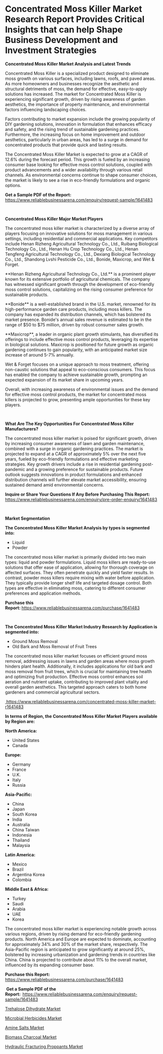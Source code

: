 <p><h1>Concentrated Moss Killer Market Research Report Provides Critical Insights that can help Shape Business Development and Investment Strategies</h1></p><p><strong>Concentrated Moss Killer Market Analysis and Latest Trends</strong></p>
<p><p>Concentrated Moss Killer is a specialized product designed to eliminate moss growth on various surfaces, including lawns, roofs, and paved areas. As more homeowners and businesses recognize the aesthetic and structural detriments of moss, the demand for effective, easy-to-apply solutions has increased. The market for Concentrated Moss Killer is experiencing significant growth, driven by rising awareness of garden aesthetics, the importance of property maintenance, and environmental factors influencing landscaping choices.</p><p>Factors contributing to market expansion include the growing popularity of DIY gardening solutions, innovation in formulation that enhances efficacy and safety, and the rising trend of sustainable gardening practices. Furthermore, the increasing focus on home improvement and outdoor aesthetics, particularly in urban areas, has led to a surge in demand for concentrated products that provide quick and lasting results.</p><p>The Concentrated Moss Killer Market is expected to grow at a CAGR of 12.6% during the forecast period. This growth is fueled by an increasing consumer base looking for effective moss control solutions, coupled with product advancements and a wider availability through various retail channels. As environmental concerns continue to shape consumer choices, the market is likely to see a rise in eco-friendly formulations and organic options.</p></p>
<p><strong>Get a Sample PDF of the Report:&nbsp;</strong> <a href="https://www.reliablebusinessarena.com/enquiry/request-sample/1641483?utm_campaign=2136&utm_medium=2&utm_source=Github&utm_content=ia&utm_term=30012025&utm_id=concentrated-moss-killer">https://www.reliablebusinessarena.com/enquiry/request-sample/1641483</a></p>
<p>&nbsp;</p>
<p><strong>Concentrated Moss Killer Major Market Players</strong></p>
<p><p>The concentrated moss killer market is characterized by a diverse array of players focusing on innovative solutions for moss management in various settings, including residential and commercial applications. Key competitors include Henan Rizheng Agricultural Technology Co., Ltd., Ruibang Biological Technology Co., Ltd., Henan Hu Crop Technology Co., Ltd., Henan Tengfeng Agricultural Technology Co., Ltd., Dexiang Biological Technology Co., Ltd., Shandong Lvshi Pesticide Co., Ltd., Bonide, Maxicrop, and Wet & Forget.</p><p>**Henan Rizheng Agricultural Technology Co., Ltd.** is a prominent player known for its extensive portfolio of agricultural chemicals. The company has witnessed significant growth through the development of eco-friendly moss control solutions, capitalizing on the rising consumer preference for sustainable products.</p><p>**Bonide** is a well-established brand in the U.S. market, renowned for its high-performance garden care products, including moss killers. The company has expanded its distribution channels, which has bolstered its market presence. Bonide's annual sales revenue is estimated to be in the range of $50 to $75 million, driven by robust consumer sales growth.</p><p>**Maxicrop**, a leader in organic plant growth stimulants, has diversified its offerings to include effective moss control products, leveraging its expertise in biological solutions. Maxicrop is positioned for future growth as organic gardening continues to gain popularity, with an anticipated market size increase of around 5-7% annually.</p><p>Wet & Forget focuses on a unique approach to moss treatment, offering non-caustic solutions that appeal to eco-conscious consumers. This focus has enabled the company to achieve sustainable growth, prompting an expected expansion of its market share in upcoming years.</p><p>Overall, with increasing awareness of environmental issues and the demand for effective moss control products, the market for concentrated moss killers is projected to grow, presenting ample opportunities for these key players.</p></p>
<p>&nbsp;</p>
<p><strong>What Are The Key Opportunities For Concentrated Moss Killer Manufacturers?</strong></p>
<p><p>The concentrated moss killer market is poised for significant growth, driven by increasing consumer awareness of lawn and garden maintenance, combined with a surge in organic gardening practices. The market is projected to expand at a CAGR of approximately 5% over the next five years, fueled by eco-friendly formulations and effective marketing strategies. Key growth drivers include a rise in residential gardening post-pandemic and a growing preference for sustainable products. Future outlook suggests innovations in product formulations and enhanced distribution channels will further elevate market accessibility, ensuring sustained demand amid environmental concerns.</p></p>
<p><strong>Inquire or Share Your Questions If Any Before Purchasing This Report:</strong> <a href="https://www.reliablebusinessarena.com/enquiry/pre-order-enquiry/1641483?utm_campaign=2136&utm_medium=2&utm_source=Github&utm_content=ia&utm_term=30012025&utm_id=concentrated-moss-killer">https://www.reliablebusinessarena.com/enquiry/pre-order-enquiry/1641483</a></p>
<p>&nbsp;</p>
<p><strong>Market Segmentation</strong></p>
<p><strong>The Concentrated Moss Killer Market Analysis by types is segmented into:</strong></p>
<p><ul><li>Liquid</li><li>Powder</li></ul></p>
<p><p>The concentrated moss killer market is primarily divided into two main types: liquid and powder formulations. Liquid moss killers are ready-to-use solutions that offer ease of application, allowing for thorough coverage on affected surfaces. They often penetrate quickly and yield faster results. In contrast, powder moss killers require mixing with water before application. They typically provide longer shelf life and targeted dosage control. Both types are effective in eliminating moss, catering to different consumer preferences and application methods.</p></p>
<p><strong>Purchase this Report:&nbsp;</strong><a href="https://www.reliablebusinessarena.com/purchase/1641483?utm_campaign=2136&utm_medium=2&utm_source=Github&utm_content=ia&utm_term=30012025&utm_id=concentrated-moss-killer">https://www.reliablebusinessarena.com/purchase/1641483</a></p>
<p>&nbsp;</p>
<p><strong>The Concentrated Moss Killer Market Industry Research by Application is segmented into:</strong></p>
<p><ul><li>Ground Moss Removal</li><li>Old Bark and Moss Removal of Fruit Trees</li></ul></p>
<p><p>The concentrated moss killer market focuses on efficient ground moss removal, addressing issues in lawns and garden areas where moss growth hinders plant health. Additionally, it includes applications for old bark and moss removal from fruit trees, which is crucial for maintaining tree health and optimizing fruit production. Effective moss control enhances soil aeration and nutrient uptake, contributing to improved plant vitality and overall garden aesthetics. This targeted approach caters to both home gardeners and commercial agricultural sectors.</p></p>
<p><a href="https://www.reliablebusinessarena.com/concentrated-moss-killer-market-r1641483?utm_campaign=2136&utm_medium=2&utm_source=Github&utm_content=ia&utm_term=30012025&utm_id=concentrated-moss-killer">&nbsp;https://www.reliablebusinessarena.com/concentrated-moss-killer-market-r1641483</a></p>
<p><strong>In terms of Region, the Concentrated Moss Killer Market Players available by Region are:</strong></p>
<p>
    <p> <strong> North America: </strong>
        <ul>
            <li>United States</li>
            <li>Canada</li>
        </ul>
        </p> 
    <p> <strong> Europe: </strong>
        <ul>
            <li>Germany</li>
            <li>France</li>
            <li>U.K.</li>
            <li>Italy</li>
            <li>Russia</li>
        </ul>
        </p> 
    <p> <strong> Asia-Pacific: </strong>
        <ul>
            <li>China</li>
            <li>Japan</li>
            <li>South Korea</li>
            <li>India</li>
            <li>Australia</li>
            <li>China Taiwan</li>
            <li>Indonesia</li>
            <li>Thailand</li>
            <li>Malaysia</li>
        </ul>
        </p> 
    <p> <strong> Latin America: </strong>
        <ul>
            <li>Mexico</li>
            <li>Brazil</li>
            <li>Argentina Korea</li>
            <li>Colombia</li>
        </ul>
        </p> 
    <p> <strong> Middle East & Africa: </strong>
        <ul>
            <li>Turkey</li>
            <li>Saudi</li>
            <li>Arabia</li>
            <li>UAE</li>
            <li>Korea</li>
        </ul>
    </p>
    </p>
<p><p>The concentrated moss killer market is experiencing notable growth across various regions, driven by rising demand for eco-friendly gardening products. North America and Europe are expected to dominate, accounting for approximately 34% and 30% of the market share, respectively. The Asia-Pacific region is anticipated to grow significantly at around 25%, bolstered by increasing urbanization and gardening trends in countries like China. China is projected to contribute about 11% to the overall market, influenced by its expanding consumer base.</p></p>
<p><strong>Purchase this Report: </strong><a href="https://www.reliablebusinessarena.com/purchase/1641483?utm_campaign=2136&utm_medium=2&utm_source=Github&utm_content=ia&utm_term=30012025&utm_id=concentrated-moss-killer">https://www.reliablebusinessarena.com/purchase/1641483</a></p>
<p>&nbsp;<strong>Get a Sample PDF of the Report:&nbsp;&nbsp;</strong><a href="https://www.reliablebusinessarena.com/enquiry/request-sample/1641483?utm_campaign=2136&utm_medium=2&utm_source=Github&utm_content=ia&utm_term=30012025&utm_id=concentrated-moss-killer">https://www.reliablebusinessarena.com/enquiry/request-sample/1641483</a></p>
<p><strong></strong></p>
<p><p><a href="https://github.com/mcfred89/Market-Research-Report-List-1/blob/main/trehalose-dihydrate-market.md?utm_campaign=2136&utm_medium=2&utm_source=Github&utm_content=ia&utm_term=30012025&utm_id=concentrated-moss-killer">Trehalose Dihydrate Market</a></p><p><a href="https://github.com/PeterParrish5/Market-Research-Report-List-7/blob/main/microbial-herbicides-market.md?utm_campaign=2136&utm_medium=2&utm_source=Github&utm_content=ia&utm_term=30012025&utm_id=concentrated-moss-killer">Microbial Herbicides Market</a></p><p><a href="https://github.com/taxyevgwlle/Market-Research-Report-List-1/blob/main/amine-salts-market.md?utm_campaign=2136&utm_medium=2&utm_source=Github&utm_content=ia&utm_term=30012025&utm_id=concentrated-moss-killer">Amine Salts Market</a></p><p><a href="https://github.com/wileonie19657/Market-Research-Report-List-1/blob/main/biomass-charcoal-market.md?utm_campaign=2136&utm_medium=2&utm_source=Github&utm_content=ia&utm_term=30012025&utm_id=concentrated-moss-killer">Biomass Charcoal Market</a></p><p><a href="https://github.com/comasnickie/Market-Research-Report-List-1/blob/main/hydraulic-fracturing-proppants-market.md?utm_campaign=2136&utm_medium=2&utm_source=Github&utm_content=ia&utm_term=30012025&utm_id=concentrated-moss-killer">Hydraulic Fracturing Proppants Market</a></p></p>